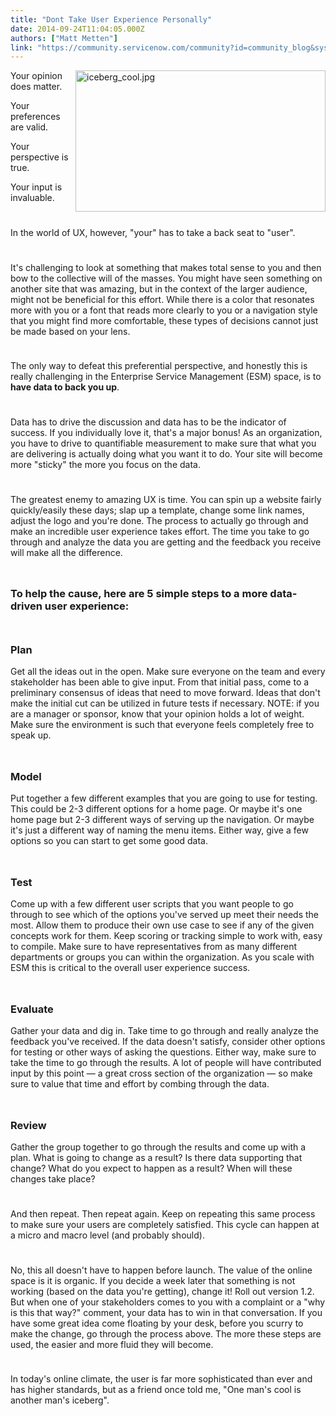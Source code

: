 ```yaml
---
title: "Dont Take User Experience Personally"
date: 2014-09-24T11:04:05.000Z
authors: ["Matt Metten"]
link: "https://community.servicenow.com/community?id=community_blog&sys_id=8d9daa69dbd0dbc01dcaf3231f9619cd"
---
```

<p><a _jive_internal="true" href="/servlet/JiveServlet/showImage/38-3448-13990/iceberg_cool.jpg"><img  alt="iceberg_cool.jpg" class="image-0 jive-image" height="578" src="c0e8bc4edbdc57049c9ffb651f961961.iix" style="height: 226px; width: 400px; float: right; margin: 0 0 10px 10px;" width="1024"/></a>Your opinion does matter.</p><p>Your preferences are valid.</p><p>Your perspective is true.</p><p>Your input is invaluable.</p><p style="min-height: 8pt; height: 8pt; padding: 0px;">  </p><p>In the world of UX, however, "your" has to take a back seat to "user".</p><p style="min-height: 8pt; height: 8pt; padding: 0px;">  </p><p>It's challenging to look at something that makes total sense to you and then bow to the collective will of the masses. You might have seen something on another site that was amazing, but in the context of the larger audience, might not be beneficial for this effort. While there is a color that resonates more with you or a font that reads more clearly to you or a navigation style that you might find more comfortable, these types of decisions cannot just be made based on your lens.</p><p style="min-height: 8pt; height: 8pt; padding: 0px;">  </p><p>The only way to defeat this preferential perspective, and honestly this is really challenging in the Enterprise Service Management (ESM) space, is to <strong>have data to back you up</strong>.</p><p style="min-height: 8pt; height: 8pt; padding: 0px;">  </p><p>Data has to drive the discussion and data has to be the indicator of success. If you individually love it, that's a major bonus! As an organization, you have to drive to quantifiable measurement to make sure that what you are delivering is actually doing what you want it to do. Your site will become more "sticky" the more you focus on the data.</p><p style="min-height: 8pt; height: 8pt; padding: 0px;">  </p><p>The greatest enemy to amazing UX is time. You can spin up a website fairly quickly/easily these days; slap up a template, change some link names, adjust the logo and you're done. The process to actually go through and make an incredible user experience takes effort. The time you take to go through and analyze the data you are getting and the feedback you receive will make all the difference.</p><p style="min-height: 8pt; height: 8pt; padding: 0px;">  </p><h3>To help the cause, here are 5 simple steps to a more data-driven user experience:</h3><p style="min-height: 8pt; height: 8pt; padding: 0px;">  </p><h3>Plan</h3><p>Get all the ideas out in the open. Make sure everyone on the team and every stakeholder has been able to give input. From that initial pass, come to a preliminary consensus of ideas that need to move forward. Ideas that don't make the initial cut can be utilized in future tests if necessary. NOTE: if you are a manager or sponsor, know that your opinion holds a lot of weight. Make sure the environment is such that everyone feels completely free to speak up.</p><p style="min-height: 8pt; height: 8pt; padding: 0px;">  </p><h3>Model</h3><p>Put together a few different examples that you are going to use for testing. This could be 2-3 different options for a home page. Or maybe it's one home page but 2-3 different ways of serving up the navigation. Or maybe it's just a different way of naming the menu items. Either way, give a few options so you can start to get some good data.</p><p style="min-height: 8pt; height: 8pt; padding: 0px;">  </p><h3>Test</h3><p>Come up with a few different user scripts that you want people to go through to see which of the options you've served up meet their needs the most. Allow them to produce their own use case to see if any of the given concepts work for them. Keep scoring or tracking simple to work with, easy to compile. Make sure to have representatives from as many different departments or groups you can within the organization. As you scale with ESM this is critical to the overall user experience success.</p><p style="min-height: 8pt; height: 8pt; padding: 0px;">  </p><h3>Evaluate</h3><p>Gather your data and dig in. Take time to go through and really analyze the feedback you've received. If the data doesn't satisfy, consider other options for testing or other ways of asking the questions. Either way, make sure to take the time to go through the results. A lot of people will have contributed input by this point — a great cross section of the organization — so make sure to value that time and effort by combing through the data.</p><p style="min-height: 8pt; height: 8pt; padding: 0px;">  </p><h3>Review</h3><p>Gather the group together to go through the results and come up with a plan. What is going to change as a result? Is there data supporting that change? What do you expect to happen as a result? When will these changes take place?</p><p style="min-height: 8pt; height: 8pt; padding: 0px;">  </p><p>And then repeat. Then repeat again. Keep on repeating this same process to make sure your users are completely satisfied. This cycle can happen at a micro and macro level (and probably should).</p><p style="min-height: 8pt; height: 8pt; padding: 0px;">  </p><p>No, this all doesn't have to happen before launch. The value of the online space is it is organic. If you decide a week later that something is not working (based on the data you're getting), change it! Roll out version 1.2. But when one of your stakeholders comes to you with a complaint or a "why is this that way?" comment, your data has to win in that conversation. If you have some great idea come floating by your desk, before you scurry to make the change, go through the process above. The more these steps are used, the easier and more fluid they will become.</p><p style="min-height: 8pt; height: 8pt; padding: 0px;">  </p><p>In today's online climate, the user is far more sophisticated than ever and has higher standards, but as a friend once told me, "One man's cool is another man's iceberg".</p>